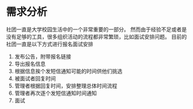 # 需求分析

社团一直是大学校园生活中的一个非常重要的一部分。
然而由于经验不足或者是没有足够的工具，很多组织活动的流程都非常繁琐，比如面试安排问题。
目前的社团一直是以下方式进行报名面试安排
1. 发布公告，附带报名链接
2. 导出报名信息
3. 根据信息挨个发短信通知可能的时间供他们挑选
4. 被面试者回复时间
5. 管理者根据回复时间，安排整理总体时间流程
6. 管理者再次逐个发短信通知时间通知
7. 面试
